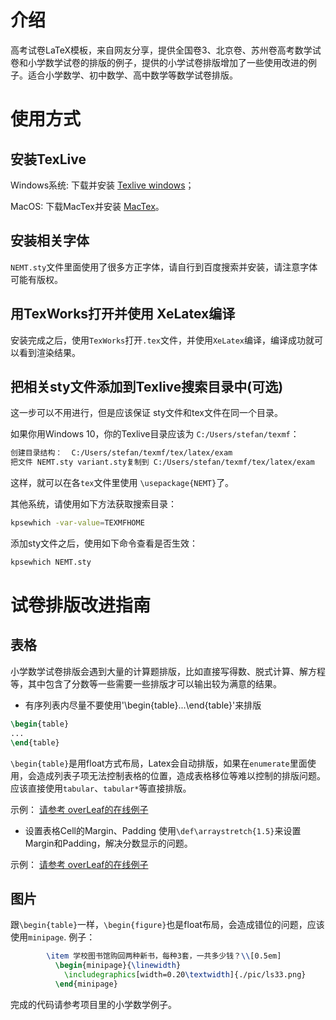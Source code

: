 # 介绍
高考试卷LaTeX模板，来自网友分享，提供全国卷3、北京卷、苏州卷高考数学试卷和小学数学试卷的排版的例子，提供的小学试卷排版增加了一些使用改进的例子。适合小学数学、初中数学、高中数学等数学试卷排版。


# 使用方式
## 安装TexLive

Windows系统: 下载并安装 [Texlive windows](http://mirror.ctan.org/systems/texlive/tlnet/install-tl-windows.exe)；

MacOS: 下载MacTex并安装 [MacTex](https://www.tug.org/mactex/)。

## 安装相关字体
`NEMT.sty`文件里面使用了很多方正字体，请自行到百度搜索并安装，请注意字体可能有版权。

## 用TexWorks打开并使用 XeLatex编译

安装完成之后，使用`TexWorks`打开`.tex`文件，并使用`XeLatex`编译，编译成功就可以看到渲染结果。

## 把相关sty文件添加到Texlive搜索目录中(可选)
这一步可以不用进行，但是应该保证 sty文件和tex文件在同一个目录。

如果你用Windows 10，你的Texlive目录应该为 `C:/Users/stefan/texmf`：
```bash
创建目录结构：  C:/Users/stefan/texmf/tex/latex/exam
把文件 NEMT.sty variant.sty复制到 C:/Users/stefan/texmf/tex/latex/exam
```
这样，就可以在各`tex`文件里使用 `\usepackage{NEMT}`了。

其他系统，请使用如下方法获取搜索目录：
```bash
kpsewhich -var-value=TEXMFHOME
```
添加sty文件之后，使用如下命令查看是否生效：
```bash
kpsewhich NEMT.sty
```

# 试卷排版改进指南
## 表格
小学数学试卷排版会遇到大量的计算题排版，比如直接写得数、脱式计算、解方程等，其中包含了分数等一些需要一些排版才可以输出较为满意的结果。

- 有序列表内尽量不要使用'\begin{table}...\end{table}'来排版
```latex
\begin{table}
...
\end{table}
```
`\begin{table}`是用float方式布局，Latex会自动排版，如果在`enumerate`里面使用，会造成列表子项无法控制表格的位置，造成表格移位等难以控制的排版问题。
应该直接使用`tabular`、`tabular*`等直接排版。

示例：
[请参考 overLeaf的在线例子](https://www.overleaf.com/project/5c29cb9701cd4e564c780b13)

- 设置表格Cell的Margin、Padding
使用`\def\arraystretch{1.5}`来设置Margin和Padding，解决分数显示的问题。

示例：
[请参考 overLeaf的在线例子](https://www.overleaf.com/project/5c29cb9701cd4e564c780b13)

## 图片
跟`\begin{table}`一样，`\begin{figure}`也是float布局，会造成错位的问题，应该使用`minipage`.
例子：
```latex
        \item 学校图书馆购回两种新书，每种3套，一共多少钱？\\[0.5em]
          \begin{minipage}{\linewidth}
            \includegraphics[width=0.20\textwidth]{./pic/ls33.png}
          \end{minipage}
```
完成的代码请参考项目里的小学数学例子。
